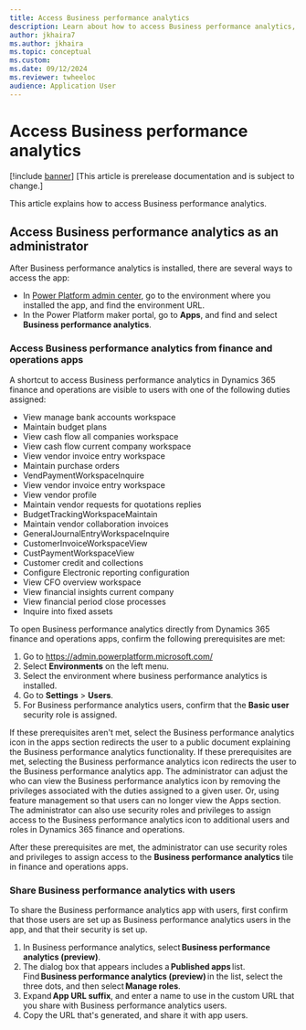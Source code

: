 ```yaml
---
title: Access Business performance analytics
description: Learn about how to access Business performance analytics, including an outline on how to share performance analytics with users.
author: jkhaira7
ms.author: jkhaira
ms.topic: conceptual
ms.custom:
ms.date: 09/12/2024
ms.reviewer: twheeloc 
audience: Application User
---
```


# Access Business performance analytics

[!include [banner](../includes/banner.md)]
[This article is prerelease documentation and is subject to change.]

This article explains how to access Business performance analytics.

## Access Business performance analytics as an administrator

After Business performance analytics is installed, there are several ways to access the app:

- In [Power Platform admin center](https://admin.powerplatform.microsoft.com/), go to the environment where you installed the app, and find the environment URL.
- In the Power Platform maker portal, go to **Apps**, and find and select **Business performance analytics**.

### Access Business performance analytics from finance and operations apps

A shortcut to access Business performance analytics in Dynamics 365 finance and operations are visible to users with one of the following duties assigned:  

- View manage bank accounts workspace
- Maintain budget plans
- View cash flow all companies workspace
- View cash flow current company workspace
- View vendor invoice entry workspace
- Maintain purchase orders
- VendPaymentWorkspaceInquire
- View vendor invoice entry workspace
- View vendor profile
- Maintain vendor requests for quotations replies
- BudgetTrackingWorkspaceMaintain
- Maintain vendor collaboration invoices
- GeneralJournalEntryWorkspaceInquire
- CustomerInvoiceWorkspaceView
- CustPaymentWorkspaceView
- Customer credit and collections
- Configure Electronic reporting configuration
- View CFO overview workspace
- View financial insights current company
- View financial period close processes
- Inquire into fixed assets


To open Business performance analytics directly from Dynamics 365 finance and operations apps, confirm the following prerequisites are met:

1. Go to https://admin.powerplatform.microsoft.com/
2. Select **Environments** on the left menu.
3. Select the environment where business performance analytics is installed.
4. Go to **Settings** > **Users**.
5. For Business performance analytics users, confirm that the **Basic user** security role is assigned.

If these prerequisites aren't met, select the Business performance analytics icon in the apps section redirects the user to a public document explaining the Business performance analytics functionality. If these prerequisites are met, selecting the Business performance analytics icon redirects the user to the Business performance analytics app. 
The administrator can adjust the who can view the Business performance analytics icon by removing the privileges associated with the duties assigned to a given user. Or, using feature management so that users can no longer view the Apps section. The administrator can also use security roles and privileges to assign access to the Business performance analytics icon to additional users and roles in Dynamics 365 finance and operations.


After these prerequisites are met, the administrator can use security roles and privileges to assign access to the **Business performance analytics** tile in finance and operations apps.

### Share Business performance analytics with users

To share the Business performance analytics app with users, first confirm that those users are set up as Business performance analytics users in the app, and that their security is set up.

1. In Business performance analytics, select **Business performance analytics (preview)**.
2. The dialog box that appears includes a **Published apps** list. Find **Business performance analytics (preview)** in the list, select the three dots, and then select **Manage roles**.
3. Expand **App URL suffix**, and enter a name to use in the custom URL that you share with Business performance analytics users.
4. Copy the URL that's generated, and share it with app users.

